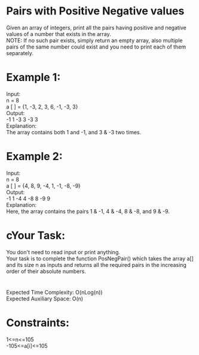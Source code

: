 # Pairs with Positive Negative values
Given an array of integers, print all the pairs having positive and negative values of a number that exists in the array.  
NOTE: If no such pair exists, simply return an empty array, also multiple pairs of the same number could exist and you need to print each of them separately.

# Example 1:
Input:  
n = 8  
a [ ] = {1, -3, 2, 3, 6, -1, -3, 3}  
Output:  
-1 1 -3 3 -3 3  
Explanation:  
The array contains both 1 and -1, and 3 & -3 two times.

# Example 2:
Input:  
n = 8  
a [ ] = {4, 8, 9, -4, 1, -1, -8, -9}  
Output:  
-1 1 -4 4 -8 8 -9 9  
Explanation:  
Here, the array contains the pairs 1 & -1, 4 & -4, 8 & -8, and 9 & -9.

# cYour Task:  
You don't need to read input or print anything.  
Your task is to complete the function PosNegPair() which takes the array a[] and its size n as inputs and returns all the required pairs in the increasing order of their absolute numbers.

#
Expected Time Complexity: O(nLog(n))  
Expected Auxiliary Space: O(n)

# Constraints:
1<=n<=105  
-105<=a[i]<=105
